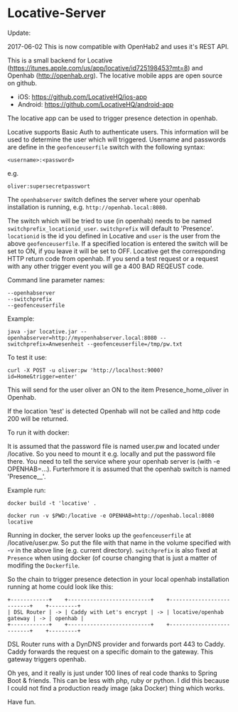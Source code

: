 Locative-Server
===============

Update:

2017-06-02 This is now compatible with OpenHab2 and uses it's REST API.

This is a small backend for Locative (https://itunes.apple.com/us/app/locative/id725198453?mt=8) and 
Openhab (http://openhab.org). The locative mobile apps are open source on github. 

- iOS: https://github.com/LocativeHQ/ios-app
- Android: https://github.com/LocativeHQ/android-app

The locative app can be used to trigger presence detection in openhab.

Locative supports Basic Auth to authenticate users. This information will be used to determine the user which will triggered.
Username and passwords are define in the ``geofenceuserfile`` switch with the following syntax:

```
<username>:<password>
```

e.g.

```
oliver:supersecretpasswort
```

The ``openhabserver`` switch defines the server where your openhab installation is running, e.g. ``http://openhab.local:8080``.

The switch which will be tried to use (in openhab) needs to be named ``switchprefix_locationid_user``. ``switchprefix`` will default to 'Presence'.
``locationid`` is the id you defined in Locative and ``user`` is the user from the above ``geofenceuserfile``. If a specified
location is entered the switch will be set to ON, if you leave it will be set to OFF. Locative get the corresponding HTTP return code
from openhab. If you send a test request or a request with any other trigger event you will ge a 400 BAD REQEUST code.

Command line parameter names:
```
--openhabserver
--switchprefix
--geofenceuserfile
```

Example:
```
java -jar locative.jar --openhabserver=http://myopenhabserver.local:8080 --switchprefix=Anwesenheit --geofenceuserfile=/tmp/pw.txt
```

To test it use:

```
curl -X POST -u oliver:pw 'http://localhost:9000?id=Home&trigger=enter'
```

This will send for the user oliver an ON to the item Presence_home_oliver in Openhab. 

If the location 'test' is detected Openhab will not be called and http code 200 will be returned.

To run it with docker:

It is assumed that the password file is named user.pw and located under /locative. So you need to mount it e.g. locally and put the 
password file there. You need to tell the service where your openhab server is (with -e OPENHAB=...). Furterhmore it is assumed
that the openhab switch is named 'Presence_<location>_<username>'.

Example run:

```
docker build -t 'locative' .

docker run -v $PWD:/locative -e OPENHAB=http://openhab.local:8080 locative
```
Running in docker, the server looks up the ``geofenceuserfile`` at /locative/user.pw. So put the file with that name in the volume specified with -v in the above line (e.g. current directory). ``switchprefix`` is also fixed at ``Presence`` when using docker (of course changing that is just a matter of modifing the ``Dockerfile``.

So the chain to trigger presence detection in your local openhab installation running at home could look like this:

```
+------------+    +--------------------------+    +--------------------------+    +---------+
| DSL Router | -> | Caddy with Let's encrypt | -> | locative/openhab gateway | -> | openhab |
+------------+    +--------------------------+    +--------------------------+    +---------+
```

DSL Router runs with a DynDNS provider and forwards port 443 to Caddy. Caddy forwards the request on a specific domain to the gateway. This gateway triggers openhab.

Oh yes, and it really is just under 100 lines of real code thanks to Spring Boot & friends. This can be less with php, ruby or python. I did this because I could not find a production ready image (aka Docker) thing which works.

Have fun.
